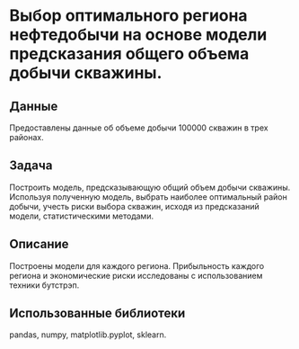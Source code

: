 # Выбор оптимального региона нефтедобычи на основе модели предсказания общего объема добычи скважины.
## Данные
Предоставлены данные об объеме добычи 100000 скважин в трех районах. 
## Задача
Построить модель, предсказывающую общий объем добычи скважины. Используя полученную модель, выбрать наиболее оптимальный район добычи, учесть риски выбора скважин, исходя из предсказаний модели, статистическими методами. 
## Описание
Построены модели для каждого региона. Прибыльность каждого региона и экономические риски исследованы с использованием техники бутстрэп.
## Использованные библиотеки
pandas, numpy, matplotlib.pyplot, sklearn.

